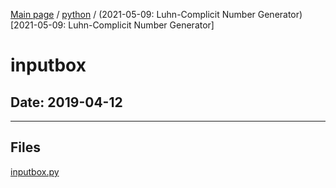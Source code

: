 [Main page](/) / [python](/python) / (2021-05-09: Luhn-Complicit Number Generator)[2021-05-09: Luhn-Complicit Number Generator]

# inputbox

## Date: 2019-04-12

-----

## Files

[inputbox.py](inputbox.py)